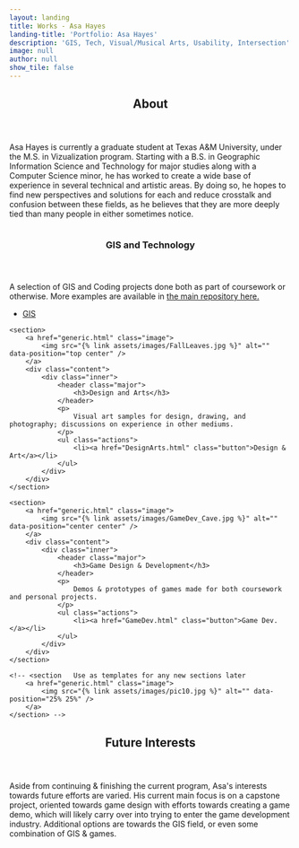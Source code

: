 ```yaml
---
layout: landing
title: Works - Asa Hayes
landing-title: 'Portfolio: Asa Hayes'
description: 'GIS, Tech, Visual/Musical Arts, Usability, Intersection'
image: null
author: null
show_tile: false
---
```


<style>
	img {
    max-width: 100%;
    object-fit: contain;
	}
</style>

<!-- Main -->
<div id="main">

<!-- One -->
<section id="one">
	<div class="inner">
		<header class="major">
			<h2>About</h2>
		</header>
		<p>
			Asa Hayes is currently a graduate student at Texas A&M University, under the M.S. in Vizualization program. Starting with a B.S. in Geographic Information Science and Technology for major studies along with a Computer Science minor, he has worked to create a wide base of experience in several technical and artistic areas. By doing so, he hopes to find new perspectives and solutions for each and reduce crosstalk and confusion between these fields, as he believes that they are more deeply tied than many people in either sometimes notice. 
		</p>
	</div>
</section>

<!-- Two -->
<section id="two" class="spotlights">
	<section>
		<a href="generic.html" class="image">
			<img src="{% link assets/images/GISCode.png %}" alt="" data-position="center center" />
		</a>
		<div class="content">
			<div class="inner">
				<header class="major">
					<h3>GIS and Technology</h3>
				</header>
				<p>
					A selection of GIS and Coding projects done both as part of coursework or otherwise. More examples are available in <a href="https://github.com/A-Hayes">the main repository here.</a>
				</p>
				<ul class="actions">
					<li><a href="GISTech.html" class="button">GIS</a></li>
				</ul>
			</div>
		</div>
	</section>
	
	<section>
		<a href="generic.html" class="image">
			<img src="{% link assets/images/FallLeaves.jpg %}" alt="" data-position="top center" />
		</a>
		<div class="content">
			<div class="inner">
				<header class="major">
					<h3>Design and Arts</h3>
				</header>
				<p>
					Visual art samples for design, drawing, and photography; discussions on experience in other mediums.
				</p>
				<ul class="actions">
					<li><a href="DesignArts.html" class="button">Design & Art</a></li>
				</ul>
			</div>
		</div>
	</section>
	
	<section>
		<a href="generic.html" class="image">
			<img src="{% link assets/images/GameDev_Cave.jpg %}" alt="" data-position="center center" />
		</a>
		<div class="content">
			<div class="inner">
				<header class="major">
					<h3>Game Design & Development</h3>
				</header>
				<p>
					Demos & prototypes of games made for both coursework and personal projects.  
				</p>
				<ul class="actions">
					<li><a href="GameDev.html" class="button">Game Dev.</a></li>
				</ul>
			</div>
		</div>
	</section>
	
	<!-- <section   Use as templates for any new sections later
		<a href="generic.html" class="image">
			<img src="{% link assets/images/pic10.jpg %}" alt="" data-position="25% 25%" />
		</a>
	</section> -->
</section>

<!-- Three -->
<section id="three">
	<div class="inner">
		<header class="major">
			<h2>Future Interests</h2>
		</header>
		<p>
			Aside from continuing & finishing the current program, Asa's interests towards future efforts are varied. His current main focus is on a capstone project, oriented towards game design with efforts towards creating a game demo, which will likely carry over into trying to enter the game development industry. Additional options are towards the GIS field, or even some combination of GIS & games.
		</p>
	</div>
</section>

</div>
